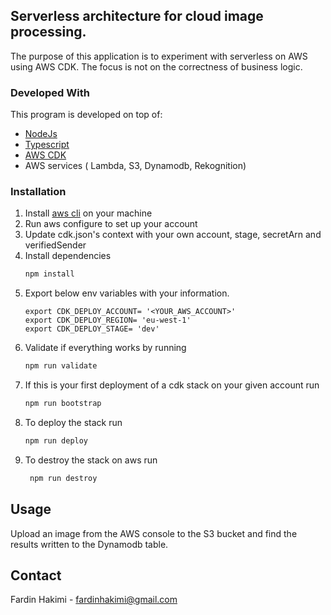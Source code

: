 
<!-- ABOUT THE PROJECT -->
## Serverless architecture for cloud image processing.

The purpose of this application is to experiment with serverless on AWS using AWS CDK. The focus is not on the correctness of business logic.

### Developed With

This program is developed on top of:

* [NodeJs](https://nodejs.org/en/)
* [Typescript](https://www.typescriptlang.org/)
* [AWS CDK](https://aws.amazon.com/cdk/)
* AWS services ( Lambda, S3, Dynamodb, Rekognition)

### Installation
1. Install [aws cli](https://docs.aws.amazon.com/cli/latest/userguide/getting-started-install.html) on your machine
2. Run aws configure to set up your account
3. Update cdk.json's context with your own account, stage, secretArn and verifiedSender
4. Install dependencies
   ```sh
   npm install
   ```
5. Export below env variables with your information.
   ```JS
   export CDK_DEPLOY_ACCOUNT= '<YOUR_AWS_ACCOUNT>'
   export CDK_DEPLOY_REGION= 'eu-west-1'
   export CDK_DEPLOY_STAGE= 'dev'
   ```
6. Validate if everything works by running
   ```sh
   npm run validate
   ```
7. If this is your first deployment of a cdk stack on your given account run
   ```sh
   npm run bootstrap
   ```
8. To deploy the stack run
   ```sh
   npm run deploy
   ```
9. To destroy the stack on aws run
   ```sh
    npm run destroy
   ```

## Usage

Upload an image from the AWS console to the S3 bucket and find the results written to the Dynamodb table.

## Contact

Fardin Hakimi - fardinhakimi@gmail.com
